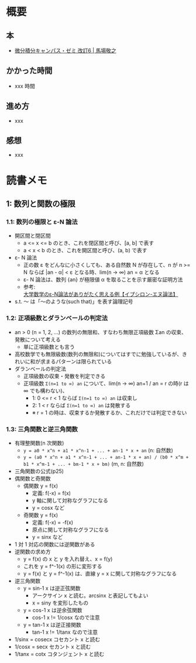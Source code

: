 # 概要

## 本

- [微分積分キャンパス・ゼミ 改訂6 | 馬場敬之](https://amzn.to/3hF4Yij)

## かかった時間

- xxx 時間

## 進め方

- xxx

## 感想

- xxx

# 読書メモ

## 1: 数列と関数の極限

### 1.1: 数列の極限と ε-N 論法

- 開区間と閉区間
  - a <= x <= b のとき、これを閉区間と呼び、[a, b] で表す
  - a < x < b のとき、これを開区間と呼び、(a, b) で表す
- ε- N 論法
  - 正の数 ε をどんなに小さくしても、ある自然数 N が存在して、n が n >= N ならば |an - α| < ε となる時、lim(n -> ∞) an = α となる
  - ε- N 論法は、数列 {an} が極限値 α を取ることを示す厳密な証明方法
  - 参考: [大学数学のε-N論法がありがたく思える例【イプシロン-エヌ論法】](https://okimath.com/ipusiron)
- s.t. 〜 は「〜のような(such that)」を表す論理記号

### 1.2: 正項級数とダランベールの判定法

- an > 0 (n = 1, 2, ...) の数列の無限和、すなわち無限正項級数 Σan の収束、発散について考える
  - 単に正項級数とも言う
- 高校数学でも無限級数(数列の無限和)についてはすでに勉強しているが、きれいに和が求まるパターンは限られている
- ダランベールの判定法
  - 正項級数の収束・発散を判定できる
  - 正項級数 `Σ(n=1 to ∞) an` について、lim(n -> ∞) an+1 / an = r の時(r は ∞ でも構わない)、
    - 1: 0 <= r < 1 ならば `Σ(n=1 to ∞) an` は収束し
    - 2: 1 < r ならば `Σ(n=1 to ∞) an` は発散する
    - ※ r = 1 の時は、収束するか発散するか、これだけでは判定できない

### 1.3: 三角関数と逆三角関数

- 有理整関数(n 次関数)
  - `y = a0 * x^n + a1 * x^n-1 + ... + an-1 * x + an` (n: 自然数)
  - `y = (a0 * x^n + a1 * x^n-1 + ... + an-1 * x + an) / (b0 * x^m + b1 * x^m-1 + ... + bm-1 * x + bm)` (m, n: 自然数)
- 三角関数の公式(p25)
- 偶関数と奇関数
  - 偶関数 y = f(x)
    - 定義: f(-x) = f(x)
    - y 軸に関して対称なグラフになる
    - y = cosx など
  - 奇関数 y = f(x)
    - 定義: f(-x) = -f(x)
    - 原点に関して対称なグラフになる
    - y = sinx など
- 1 対 1 対応の関数には逆関数がある
- 逆関数の求め方
  - y = f(x) の x と y を入れ替え、x = f(y)
  - これを y = f^-1(x) の形に変形する
  - y = f(x) と y = f^-1(x) は、直線 y = x に関して対称なグラフになる
- 逆三角関数
  - y = sin-1 x は逆正弦関数
    - アークサイン x と読む。arcsinx と表記してもよい
    - x = siny を変形したもの
  - y = cos-1 x は逆余弦関数
    - cos-1 x != 1/cosx なので注意
  - y = tan-1 x は逆正接関数
    - tan-1 x != 1/tanx なので注意
- 1/sinx = cosecx コセカント x と読む
- 1/cosx = secx セカント x と読む
- 1/tanx = cotx コタンジェント x と読む
